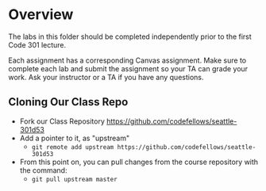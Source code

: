 # Overview

The labs in this folder should be completed independently prior to the first Code 301 lecture.

Each assignment has a corresponding Canvas assignment. Make sure to complete each lab and submit the assignment so your TA can grade your work. Ask your instructor or a TA if you have any questions.

## Cloning Our Class Repo

* Fork our Class Repository <https://github.com/codefellows/seattle-301d53>
* Add a pointer to it, as "upstream"
  * `git remote add upstream https://github.com/codefellows/seattle-301d53`
* From this point on, you can pull changes from the course repository with the command:
  * `git pull upstream master`
